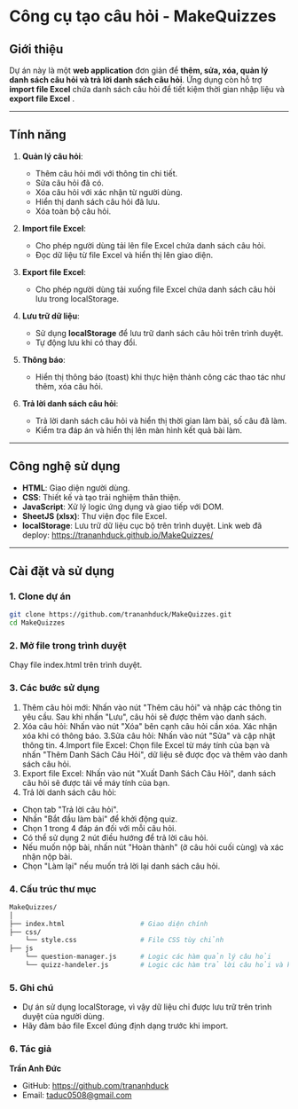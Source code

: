 # **Công cụ tạo câu hỏi - MakeQuizzes**

## **Giới thiệu**

Dự án này là một **web application** đơn giản để **thêm, sửa, xóa, quản lý danh sách câu hỏi và trả lời danh sách câu hỏi**. Ứng dụng còn hỗ trợ **import file Excel** chứa danh sách câu hỏi để tiết kiệm thời gian nhập liệu và **export file Excel** .

---

## **Tính năng**

1. **Quản lý câu hỏi**:
   - Thêm câu hỏi mới với thông tin chi tiết.
   - Sửa câu hỏi đã có.
   - Xóa câu hỏi với xác nhận từ người dùng.
   - Hiển thị danh sách câu hỏi đã lưu.
   - Xóa toàn bộ câu hỏi.

2. **Import file Excel**:
   - Cho phép người dùng tải lên file Excel chứa danh sách câu hỏi.
   - Đọc dữ liệu từ file Excel và hiển thị lên giao diện.
2. **Export file Excel**:
   - Cho phép người dùng tải xuống file Excel chứa danh sách câu hỏi lưu trong localStorage.
3. **Lưu trữ dữ liệu**:
   - Sử dụng **localStorage** để lưu trữ danh sách câu hỏi trên trình duyệt.
   - Tự động lưu khi có thay đổi.
4. **Thông báo**:
   - Hiển thị thông báo (toast) khi thực hiện thành công các thao tác như thêm, xóa câu hỏi.
5. **Trả lời danh sách câu hỏi**:
   - Trả lời danh sách câu hỏi và hiển thị thời gian làm bài, số câu đã làm.
   - Kiểm tra đáp án và hiển thị lên màn hình kết quả bài làm. 
---

## **Công nghệ sử dụng**

- **HTML**: Giao diện người dùng.
- **CSS**: Thiết kế và tạo trải nghiệm thân thiện.
- **JavaScript**: Xử lý logic ứng dụng và giao tiếp với DOM.
- **SheetJS (xlsx)**: Thư viện đọc file Excel.
- **localStorage**: Lưu trữ dữ liệu cục bộ trên trình duyệt. Link web đã deploy: https://trananhduck.github.io/MakeQuizzes/ 
---

## **Cài đặt và sử dụng**

### **1. Clone dự án**
```bash
git clone https://github.com/trananhduck/MakeQuizzes.git
cd MakeQuizzes
```

### **2. Mở file trong trình duyệt**
Chạy file index.html trên trình duyệt.

### **3. Các bước sử dụng**
1. Thêm câu hỏi mới:
Nhấn vào nút "Thêm câu hỏi" và nhập các thông tin yêu cầu.
Sau khi nhấn "Lưu", câu hỏi sẽ được thêm vào danh sách.
2. Xóa câu hỏi:
Nhấn vào nút "Xóa" bên cạnh câu hỏi cần xóa.
Xác nhận xóa khi có thông báo.
3.Sửa câu hỏi:
Nhấn vào nút "Sửa" và cập nhật thông tin.
4.Import file Excel:
Chọn file Excel từ máy tính của bạn và nhấn "Thêm Danh Sách Câu Hỏi", dữ liệu sẽ được đọc và thêm vào danh sách câu hỏi.
5. Export file Excel:
Nhấn vào nút "Xuất Danh Sách Câu Hỏi", danh sách câu hỏi sẽ được tải về máy tính của bạn.
6. Trả lời danh sách câu hỏi:
- Chọn tab "Trả lời câu hỏi".
- Nhấn "Bắt đầu làm bài" để khởi động quiz.
- Chọn 1 trong 4 đáp án đối với mỗi câu hỏi.
- Có thể sử dụng 2 nút điều hướng để trả lời câu hỏi.
- Nếu muốn nộp bài, nhấn nút "Hoàn thành" (ở câu hỏi cuối cùng) và xác nhận nộp bài.
- Chọn "Làm lại" nếu muốn trả lời lại danh sách câu hỏi.

### **4. Cấu trúc thư mục**
```bash
MakeQuizzes/
│
├── index.html                   # Giao diện chính
├── css/
    └── style.css                # File CSS tùy chỉnh
├── js
    └── question-manager.js      # Logic các hàm quản lý câu hỏi
    └── quizz-handeler.js        # Logic các hàm trả lời câu hỏi và kiểm tra đáp án

```

### **5. Ghi chú**
- Dự án sử dụng localStorage, vì vậy dữ liệu chỉ được lưu trữ trên trình duyệt của người dùng.
- Hãy đảm bảo file Excel đúng định dạng trước khi import.
### **6. Tác giả**
**Trần Anh Đức**
- GitHub: https://github.com/trananhduck
- Email: taduc0508@gmail.com
